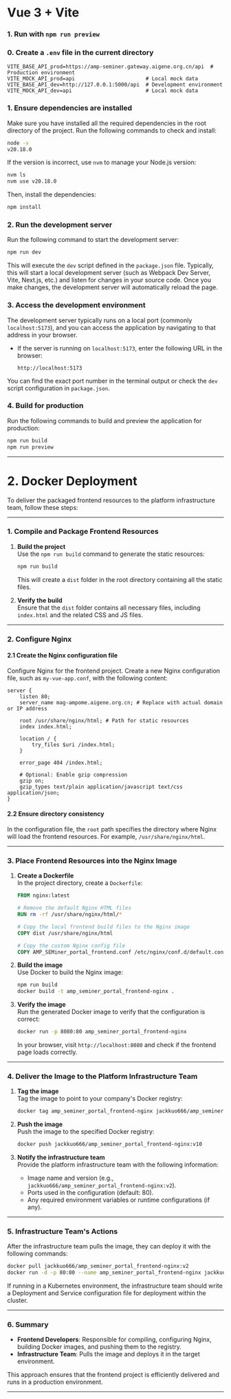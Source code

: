 # Vue 3 + Vite  
### 1. Run with `npm run preview`

### 0. Create a `.env` file in the current directory

```angular2html
VITE_BASE_API_prod=https://amp-seminer.gateway.aigene.org.cn/api  # Production environment
VITE_MOCK_API_prod=api                       # Local mock data
VITE_BASE_API_dev=http://127.0.0.1:5000/api  # Development environment
VITE_MOCK_API_dev=api                        # Local mock data
```

### 1. **Ensure dependencies are installed**  
Make sure you have installed all the required dependencies in the root directory of the project. Run the following commands to check and install:

```bash
node -v
v20.18.0
```

If the version is incorrect, use `nvm` to manage your Node.js version:
```bash
nvm ls
nvm use v20.18.0
```

Then, install the dependencies:
```bash
npm install
```

### 2. **Run the development server**  
Run the following command to start the development server:

```bash
npm run dev
```

This will execute the `dev` script defined in the `package.json` file. Typically, this will start a local development server (such as Webpack Dev Server, Vite, Next.js, etc.) and listen for changes in your source code. Once you make changes, the development server will automatically reload the page.

### 3. **Access the development environment**  
The development server typically runs on a local port (commonly `localhost:5173`), and you can access the application by navigating to that address in your browser.

- If the server is running on `localhost:5173`, enter the following URL in the browser:
  ```
  http://localhost:5173
  ```

You can find the exact port number in the terminal output or check the `dev` script configuration in `package.json`.

### 4. **Build for production**  
Run the following commands to build and preview the application for production:

```bash
npm run build
npm run preview
```

---

# 2. Docker Deployment  
To deliver the packaged frontend resources to the platform infrastructure team, follow these steps:

---

### **1. Compile and Package Frontend Resources**

1. **Build the project**  
   Use the `npm run build` command to generate the static resources:

   ```bash
   npm run build
   ```

   This will create a `dist` folder in the root directory containing all the static files.

2. **Verify the build**  
   Ensure that the `dist` folder contains all necessary files, including `index.html` and the related CSS and JS files.

---

### **2. Configure Nginx**

#### **2.1 Create the Nginx configuration file**  
Configure Nginx for the frontend project. Create a new Nginx configuration file, such as `my-vue-app.conf`, with the following content:

```nginx
server {
    listen 80;
    server_name mag-ampome.aigene.org.cn; # Replace with actual domain or IP address

    root /usr/share/nginx/html; # Path for static resources
    index index.html;

    location / {
        try_files $uri /index.html;
    }

    error_page 404 /index.html;

    # Optional: Enable gzip compression
    gzip on;
    gzip_types text/plain application/javascript text/css application/json;
}
```

#### **2.2 Ensure directory consistency**  
In the configuration file, the `root` path specifies the directory where Nginx will load the frontend resources. For example, `/usr/share/nginx/html`.

---

### **3. Place Frontend Resources into the Nginx Image**

1. **Create a Dockerfile**  
   In the project directory, create a `Dockerfile`:

   ```dockerfile
   FROM nginx:latest

   # Remove the default Nginx HTML files
   RUN rm -rf /usr/share/nginx/html/*

   # Copy the local frontend build files to the Nginx image
   COPY dist /usr/share/nginx/html

   # Copy the custom Nginx config file
   COPY AMP_SEMiner_portal_frontend.conf /etc/nginx/conf.d/default.conf
   ```

2. **Build the image**  
   Use Docker to build the Nginx image:

   ```bash
   npm run build
   docker build -t amp_seminer_portal_frontend-nginx .
   ```

3. **Verify the image**  
   Run the generated Docker image to verify that the configuration is correct:

   ```bash
   docker run -p 8080:80 amp_seminer_portal_frontend-nginx
   ```

   In your browser, visit `http://localhost:8080` and check if the frontend page loads correctly.

---

### **4. Deliver the Image to the Platform Infrastructure Team**

1. **Tag the image**  
   Tag the image to point to your company's Docker registry:

   ```bash
   docker tag amp_seminer_portal_frontend-nginx jackkuo666/amp_seminer_portal_frontend-nginx:v10
   ```

2. **Push the image**  
   Push the image to the specified Docker registry:

   ```bash
   docker push jackkuo666/amp_seminer_portal_frontend-nginx:v10
   ```

3. **Notify the infrastructure team**  
   Provide the platform infrastructure team with the following information:
   - Image name and version (e.g., `jackkuo666/amp_seminer_portal_frontend-nginx:v2`).
   - Ports used in the configuration (default: 80).
   - Any required environment variables or runtime configurations (if any).

---

### **5. Infrastructure Team's Actions**

After the infrastructure team pulls the image, they can deploy it with the following commands:

```bash
docker pull jackkuo666/amp_seminer_portal_frontend-nginx:v2
docker run -d -p 80:80 --name amp_seminer_portal_frontend-nginx jackkuo666/amp_seminer_portal_frontend-nginx:v2
```

If running in a Kubernetes environment, the infrastructure team should write a Deployment and Service configuration file for deployment within the cluster.

---

### **6. Summary**

- **Frontend Developers**: Responsible for compiling, configuring Nginx, building Docker images, and pushing them to the registry.
- **Infrastructure Team**: Pulls the image and deploys it in the target environment.

This approach ensures that the frontend project is efficiently delivered and runs in a production environment.

---
